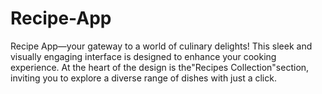# Recipe-App
Recipe App—your gateway to a world of culinary delights! This sleek and visually engaging interface is designed to enhance your cooking experience.
At the heart of the design is the"Recipes Collection"section, inviting you to explore a diverse range of dishes with just a click.
